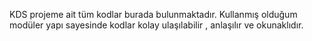 KDS projeme ait tüm kodlar burada bulunmaktadır. Kullanmış olduğum modüler yapı sayesinde kodlar kolay ulaşılabilir , anlaşılır ve okunaklıdır. 
